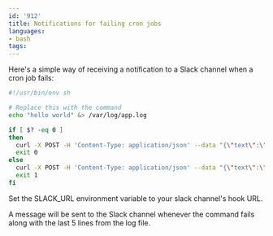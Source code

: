 ```yaml
---
id: '912'
title: Notifications for failing cron jobs
languages:
- bash
tags:
---
```

Here's a simple way of receiving a notification to a Slack channel when a cron job fails:

```bash
#!/usr/bin/env sh

# Replace this with the command
echo "hello world" &> /var/log/app.log

if [ $? -eq 0 ]
then
  curl -X POST -H 'Content-Type: application/json' --data "{\"text\":\"Cron job ran successfully $(tail -n 5 /var/log/app.log)\"}" $SLACK_URL
  exit 0
else
  curl -X POST -H 'Content-Type: application/json' --data "{\"text\":\"Cron job failed $(tail -n 5 /var/log/app.log)\"}" $SLACK_URL
  exit 1
fi
```

Set the SLACK_URL environment variable to your slack channel's hook URL.

A message will be sent to the Slack channel whenever the command fails along with the last 5 lines from the log file.
